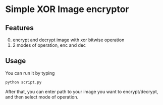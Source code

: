# Simple XOR Image encryptor

## Features

0. encrypt and decrypt image with xor bitwise operation
1. 2 modes of operation, enc and dec

## Usage

You can run it by typing

```
python script.py
```

After that, you can enter path to your image you want to encrypt/decrypt, and then select mode of operation.
